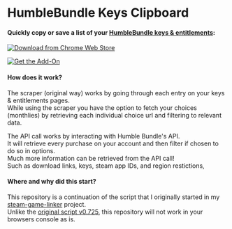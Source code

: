 # HumbleBundle Keys Clipboard
#### Quickly copy or save a list of your [HumbleBundle keys & entitlements](https://www.humblebundle.com/home/keys):

[![Download from Chrome Web Store](https://storage.googleapis.com/web-dev-uploads/image/WlD8wC6g8khYWPJUsQceQkhXSlv1/tbyBjqi7Zu733AAKA5n4.png 'HumbleBundle Keys Clipboard extension, available in the Chrome Web Store')](https://chrome.google.com/webstore/detail/humblebundle-keys-clipboa/cmepjcombnmfffjpnnnhmagpmdmnbedg?hl=en)

[![Get the Add-On](https://ffp4g1ylyit3jdyti1hqcvtb-wpengine.netdna-ssl.com/addons/files/2015/11/get-the-addon.png 'HumbleBundle Keys Clipboard Add-On available in FireFox add-ons')](https://addons.mozilla.org/en-US/firefox/addon/humblebundle-keys-clipboard/)


#### How does it work?
The scraper (original way) works by going through each entry on your keys & entitlements pages.  
While using the scraper you have the option to fetch your choices (monthlies) by retrieving each individual choice url and filtering to relevant data.  

The API call works by interacting with Humble Bundle's API.  
It will retrieve every purchase on your account and then filter if chosen to do so in options.  
Much more information can be retrieved from the API call!  
  Such as download links, keys, steam app IDs, and region restictions,

#### Where and why did this start?
This repository is a continuation of the script that I originally started in my [steam-game-linker](https://github.com/BeevMan/steam-game-linker) project.   
Unlike the [original script v0.725](https://github.com/BeevMan/steam-game-linker/blob/master/scripts/hbKeyPgNameLister.js), this repository will not work in your browsers console as is.